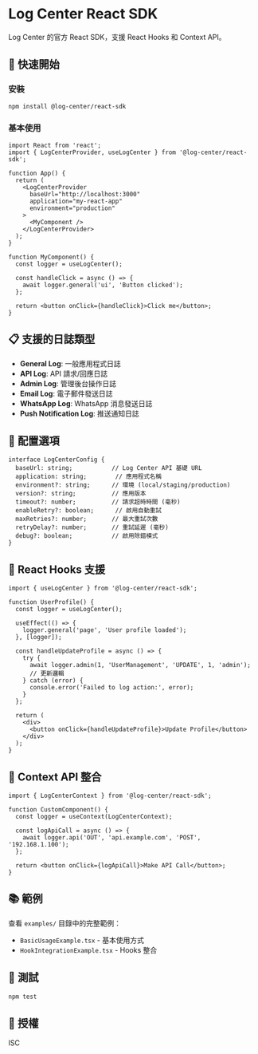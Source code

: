 # Log Center React SDK

Log Center 的官方 React SDK，支援 React Hooks 和 Context API。

## 🚀 快速開始

### 安裝

```bash
npm install @log-center/react-sdk
```

### 基本使用

```tsx
import React from 'react';
import { LogCenterProvider, useLogCenter } from '@log-center/react-sdk';

function App() {
  return (
    <LogCenterProvider
      baseUrl="http://localhost:3000"
      application="my-react-app"
      environment="production"
    >
      <MyComponent />
    </LogCenterProvider>
  );
}

function MyComponent() {
  const logger = useLogCenter();
  
  const handleClick = async () => {
    await logger.general('ui', 'Button clicked');
  };
  
  return <button onClick={handleClick}>Click me</button>;
}
```

## 📋 支援的日誌類型

- **General Log**: 一般應用程式日誌
- **API Log**: API 請求/回應日誌
- **Admin Log**: 管理後台操作日誌
- **Email Log**: 電子郵件發送日誌
- **WhatsApp Log**: WhatsApp 消息發送日誌
- **Push Notification Log**: 推送通知日誌

## 🔧 配置選項

```tsx
interface LogCenterConfig {
  baseUrl: string;           // Log Center API 基礎 URL
  application: string;        // 應用程式名稱
  environment?: string;      // 環境 (local/staging/production)
  version?: string;          // 應用版本
  timeout?: number;          // 請求超時時間 (毫秒)
  enableRetry?: boolean;      // 啟用自動重試
  maxRetries?: number;       // 最大重試次數
  retryDelay?: number;       // 重試延遲 (毫秒)
  debug?: boolean;           // 啟用除錯模式
}
```

## 🎯 React Hooks 支援

```tsx
import { useLogCenter } from '@log-center/react-sdk';

function UserProfile() {
  const logger = useLogCenter();
  
  useEffect(() => {
    logger.general('page', 'User profile loaded');
  }, [logger]);
  
  const handleUpdateProfile = async () => {
    try {
      await logger.admin(1, 'UserManagement', 'UPDATE', 1, 'admin');
      // 更新邏輯
    } catch (error) {
      console.error('Failed to log action:', error);
    }
  };
  
  return (
    <div>
      <button onClick={handleUpdateProfile}>Update Profile</button>
    </div>
  );
}
```

## 🔄 Context API 整合

```tsx
import { LogCenterContext } from '@log-center/react-sdk';

function CustomComponent() {
  const logger = useContext(LogCenterContext);
  
  const logApiCall = async () => {
    await logger.api('OUT', 'api.example.com', 'POST', '192.168.1.100');
  };
  
  return <button onClick={logApiCall}>Make API Call</button>;
}
```

## 📚 範例

查看 `examples/` 目錄中的完整範例：

- `BasicUsageExample.tsx` - 基本使用方式
- `HookIntegrationExample.tsx` - Hooks 整合

## 🧪 測試

```bash
npm test
```

## 📄 授權

ISC
